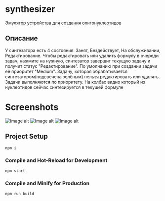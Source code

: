 # synthesizer

Эмулятор устройства для создания олигонуклеотидов

## Описание

У синтезатора есть 4 состояния: Занят, Бездействует, На обслуживании, Редактирование. Чтобы редактировать или удалить формулу в очереди задач, нажмите на нужную, синтезатор завершит текущую задачу и получит статус "Редактирование". По умолчанию при создании задачи её приоритет "Medium". Задачу, которая обрабатывается синтезатором(подсвечена зелёным) нельзя редактировать или удалять. Задачи выполняются по приоритету. На колбах видно который из нуклеотидов сейчас синтезируется в текущей формуле

# Screenshots
![Image alt](https://github.com/rubenshteyn/synthesizer/blob/main/src/screenshots/frame.png)
![Image alt](https://github.com/rubenshteyn/synthesizer/blob/main/src/screenshots/modal.png)
![Image alt](https://github.com/rubenshteyn/synthesizer/blob/main/src/screenshots/changeForm.png)

## Project Setup

```sh
npm i
```

### Compile and Hot-Reload for Development

```sh
npm start
```

### Compile and Minify for Production

```sh
npm run build
```
